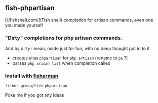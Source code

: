 ## fish-phpartisan

[//fishshell.com/](Fish shell) completion for artisan commands, even one you made yourself

### "Dirty" completions for php artisan commands.

And by dirty i mean, made just for fun, with no deep thought put in to it

- creates alias `phpartisan` for `php artisan` (rename to `pa` ?)
- parses `php arisan list` when completion called

### Install with [fisherman](//fisherman.sh/)
```
fisher gcoda/fish-phpartisan
```

Poke me if you got any ideas
